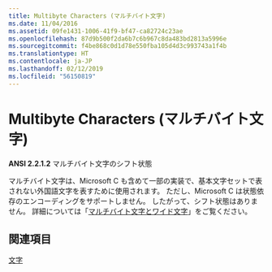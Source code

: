 ```yaml
---
title: Multibyte Characters (マルチバイト文字)
ms.date: 11/04/2016
ms.assetid: 09fe1431-1006-41f9-bf47-ca82724c23ae
ms.openlocfilehash: 87d9b500f2da6b7c6b967c8da483bd2813a5996e
ms.sourcegitcommit: f4be868c0d1d78e550fba105d4d3c993743a1f4b
ms.translationtype: HT
ms.contentlocale: ja-JP
ms.lasthandoff: 02/12/2019
ms.locfileid: "56150819"
---
```

# <a name="multibyte-characters"></a>Multibyte Characters (マルチバイト文字)

**ANSI 2.2.1.2** マルチバイト文字のシフト状態

マルチバイト文字は、Microsoft C も含めて一部の実装で、基本文字セットで表されない外国語文字を表すために使用されます。 ただし、Microsoft C は状態依存のエンコーディングをサポートしません。 したがって、シフト状態はありません。 詳細については「[マルチバイト文字とワイド文字](../c-language/multibyte-and-wide-characters.md)」をご覧ください。

## <a name="see-also"></a>関連項目

[文字](../c-language/characters.md)
